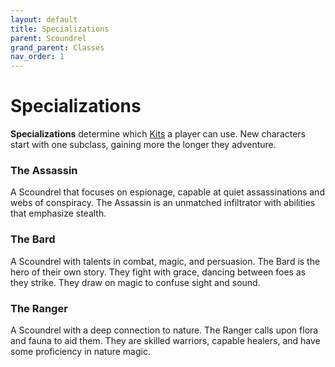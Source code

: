 ```yaml
---
layout: default
title: Specializations
parent: Scoundrel
grand_parent: Classes
nav_order: 1
---
```


# Specializations

**Specializations** determine which [Kits](kits.md) a player can use. New characters start with one subclass, gaining more the longer they adventure. 

### <span style="color: {{ site.scoundrel_color }}">The Assassin</span>

A Scoundrel that focuses on espionage, capable at quiet assassinations and webs of conspiracy. The Assassin is an unmatched infiltrator with abilities that emphasize stealth.

### <span style="color: {{ site.scoundrel_color }}">The Bard</span>

A Scoundrel with talents in combat, magic, and persuasion. The Bard is the hero of their own story. They fight with grace, dancing between foes as they strike. They draw on magic to confuse sight and sound.

### <span style="color: {{ site.scoundrel_color }}">The Ranger</span>

A Scoundrel with a deep connection to nature. The Ranger calls upon flora and fauna to aid them. They are skilled warriors, capable healers, and have some proficiency in nature magic.
